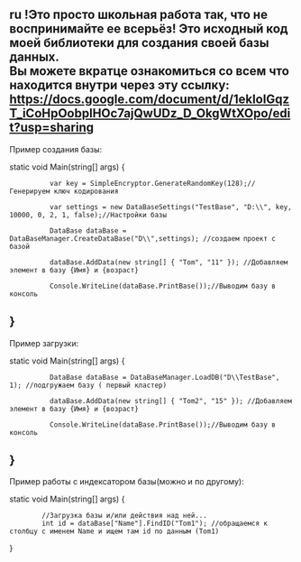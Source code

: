 ru
!Это просто школьная работа так, что не воспринимайте ее всерьёз!
Это исходный код моей библиотеки для создания своей базы данных.  
Вы можете вкратце ознакомиться со всем что находится внутри через эту ссылку: https://docs.google.com/document/d/1ekIoIGqzT_iCoHpOobplHOc7ajQwUDz_D_OkgWtXOpo/edit?usp=sharing 
-------------------------------------------------------------------------------------------------------------------------
Пример создания базы:

  static void Main(string[] args)
  {
  
              var key = SimpleEncryptor.GenerateRandomKey(128);//Генерируем ключ кодирования 
  
              var settings = new DataBaseSettings("TestBase", "D:\\", key, 10000, 0, 2, 1, false);//Настройки базы
  
              DataBase dataBase = DataBaseManager.CreateDataBase("D\\",settings); //создаем проект с базой
                                                                                  
              dataBase.AddData(new string[] { "Tom", "11" }); //Добавляем элемент в базу {Имя} и {возраст}
  
              Console.WriteLine(dataBase.PrintBase());//Выводим базу в консоль
  }
  -----------------------------------------------------------------------------------------------------------------------
  Пример загрузки:

  static void Main(string[] args)
  {
             
              DataBase dataBase = DataBaseManager.LoadDB("D\\TestBase", 1); //подгружаем базу ( первый кластер) 
                                                                                  
              dataBase.AddData(new string[] { "Tom2", "15" }); //Добавляем элемент в базу {Имя} и {возраст}
  
              Console.WriteLine(dataBase.PrintBase());//Выводим базу в консоль
  }
---------------------------------------------------------------------------------------------------------------------------
  Пример работы с индексатором базы(можно и по другому): 

  static void Main(string[] args)
  {
  
            //Загрузка базы и/или действия над ней...
            int id = dataBase["Name"].FindID("Tom1"); //обращаемся к столбцу c именем Name и ищем там id по данным (Tom1)             
  }
       
